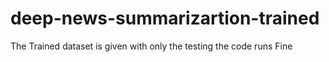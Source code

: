 # deep-news-summarizartion-trained
The Trained dataset is given with  only the testing the code runs Fine
